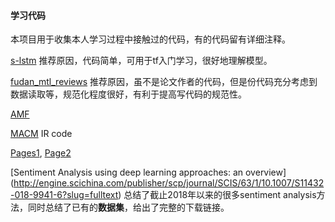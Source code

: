 #### 学习代码

本项目用于收集本人学习过程中接触过的代码，有的代码留有详细注释。

[s-lstm](https://github.com/leuchine/S-LSTM) 推荐原因，代码简单，可用于tf入门学习，很好地理解模型。

[fudan_mtl_reviews](https://github.com/FrankWork/fudan_mtl_reviews) 推荐原因，虽不是论文作者的代码，但是份代码充分考虑到数据读取等，规范化程度很好，有利于提高写代码的规范性。

[AMF](https://github.com/hexiangnan/adversarial_personalized_ranking)

[MACM](https://github.com/yifannie/MACM) IR code

[Pages1](https://github.com/qiuchili/qiuchili.github.io), [Page2](https://wabyking.github.io/old.html)

[Sentiment Analysis using deep learning approaches: an overview] (http://engine.scichina.com/publisher/scp/journal/SCIS/63/1/10.1007/S11432-018-9941-6?slug=fulltext) 总结了截止2018年以来的很多sentiment analysis方法，同时总结了已有的**数据集**，给出了完整的下载链接。
